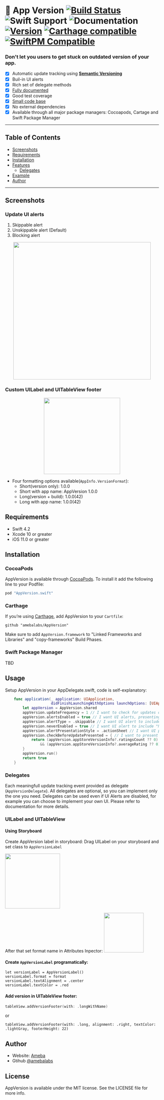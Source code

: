 # 📲  App Version  [![Build Status](https://travis-ci.com/amebalabs/AppVersion.svg?branch=master)](https://travis-ci.com/amebalabs/AppVersion) ![Swift Support](https://img.shields.io/badge/Swift-4.2-orange.svg) ![Documentation](https://github.com/amebalabs/AppVersion/blob/master/docs/badge.svg) [![Version](https://img.shields.io/cocoapods/v/AppVersion.swift.svg?style=flat)](http://cocoapods.org/pods/AppVersion.swift) [![Carthage compatible](https://img.shields.io/badge/Carthage-compatible-4BC51D.svg?style=flat)](https://github.com/Carthage/Carthage) [![SwiftPM Compatible](https://img.shields.io/badge/SwiftPM-compatible-brightgreen.svg)](https://swift.org/package-manager/)

### Don't let you users to get stuck on outdated version of your app.

- [x] Automatic update tracking using [**Semantic Versioning**](https://semver.org/)
- [x] Buil-in UI alerts
- [x] Rich set of delegate methods
- [x] [Fully documented ](https://appversion.ameba.co)
- [x] Good test coverage
- [x] [Small code base](https://github.com/amebalabs/AppVersion/blob/master/.cloc.report)
- [x] No external dependencies
- [x] Available through all major package managers: Cocoapods, Cartage and Swift Package Manager 

---

## Table of Contents
- [Screenshots](https://github.com/amebalabs/AppVersion/#screenshots)
- [Requirements](https://github.com/amebalabs/AppVersion/#requirements)
- [Installation](https://github.com/amebalabs/AppVersion/#nstallation)
- [Features](https://github.com/amebalabs/AppVersion/#features)
    - [Delegates](https://github.com/amebalabs/AppVersion/#delegates)
- [Example](https://github.com/amebalabs/AppVersion/#example)
- [Author](https://github.com/amebalabs/AppVersion/#author)

---

## Screenshots
### Update UI alerts

1. Skippable alert
2. Unskippable alert (Default)
3. Blocking alert

<p align="center">
  <img height="450" src="https://raw.githubusercontent.com/amebalabs/AppVersion/master/Images/UIAlert.png">
</p>

### Custom UILabel and UITableView footer
<p align="center">
  <img height="250" src="https://raw.githubusercontent.com/amebalabs/AppVersion/master/Images/UITableView_short.png">
</p>

- Four formatting options available(`AppInfo.VersionFormat`):
    - Short(version only): 1.0.0
    - Short with app name: AppVersion 1.0.0
    - Long(version +  build): 1.0.0(42)
    - Long with app name: 1.0.0(42)

## Requirements

- Swift 4.2
- Xcode 10 or greater
- iOS 11.0 or greater

## Installation

### CocoaPods

AppVersion is available through [CocoaPods](http://cocoapods.org). To install it add the following line to your Podfile:

```ruby
pod "AppVersion.swift"
```

### Carthage

If you’re using [Carthage](https://github.com/Carthage/Carthage),  add AppVersion to your `Cartfile`:

```
github "amebalabs/AppVersion"
```
Make sure to add `AppVersion.framework` to "Linked Frameworks and Libraries" and "copy-frameworks" Build Phases.

### Swift Package Manager
TBD


## Usage

Setup AppVersion in your AppDelegate.swift, code is self-explanatory:

```swift
    func application(_ application: UIApplication,
                     didFinishLaunchingWithOptions launchOptions: [UIApplication.LaunchOptionsKey: Any]?) -> Bool {
        let appVersion = AppVersion.shared
        appVersion.updateFrequency = 1 // I want to check for updates once a day
        appVersion.alertsEnabled = true // I want UI alerts, presenting update options
        appVersion.alertType = .skippable // I want UI alert to include "Skip" button
        appVersion.neverEnabled = true // I want UI alert to include "Never" butoon
        appVersion.alertPresentationStyle = .actionSheet // I want UI presented as an actionSheet
        appVersion.checkBeforeUpdatePresented = { // I want to present UI only if App Store version has more than 1 review and average rating is higher than 3
            return (appVersion.appStoreVersionInfo?.ratingsCount ?? 0) > 1
                && (appVersion.appStoreVersionInfo?.averageRating ?? 0) > 3
        }
        appVersion.run()
        return true
    }

```
### Delegates

Each meaningfull update tracking event provided as delegate (`AppVersionDelegate`). All delegates are optional, so you can implement only the one you need.
Delegates can be used even if UI Alerts are disabled, for example you can choose to implement your own UI.
Please refer to documentation for more details.

### UILabel and UITableView
#### Using Storyboard
Create AppVersion label in storyboard: Drag UILabel on your storyboard and set class to `AppVersionLabel`

<img height="180" src="https://raw.githubusercontent.com/amebalabs/AppVersion/master/Images/Storyboard_class.png">

After that set format name in Attributes Inpector:
<img height="130" src="https://raw.githubusercontent.com/amebalabs/AppVersion/master/Images/Storyboard_format.png">


####  Create  `AppVersionLabel` programatically:

```
let versionLabel = AppVersionLabel()
versionLabel.format = format
versionLabel.textAlignment = .center
versionLabel.textColor = .red
```  

#### Add version in UITableView footer:
```swift
tableView.addVersionFooter(with: .longWithName)
```
or
```
tableView.addVersionFooter(with: .long, alignment: .right, textColor: .lightGray, footerHeight: 22)
```
## Author
- Website: [Ameba](https://ameba.co) 
- Gtihub [@amebalabs](https://github.com/amebalabs/)
## License

AppVersion is available under the MIT license. See the LICENSE file for more info.

